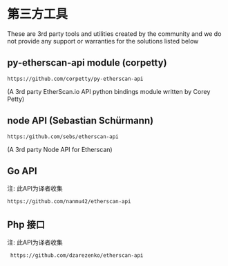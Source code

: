 # 第三方工具


These are 3rd party tools and utilities created by the community and we do not provide any support or warranties for the solutions listed below

## py-etherscan-api module (corpetty)

```
https://github.com/corpetty/py-etherscan-api
```

(A 3rd party EtherScan.io API python bindings module written by Corey Petty)

## node API (Sebastian Schürmann)


```
https:/github.com/sebs/etherscan-api
```

(A 3rd party Node API for Etherscan)

## Go API

注: 此API为译者收集
```
https://github.com/nanmu42/etherscan-api
```

## Php 接口

注: 此API为译者收集

```
 https://github.com/dzarezenko/etherscan-api
```



